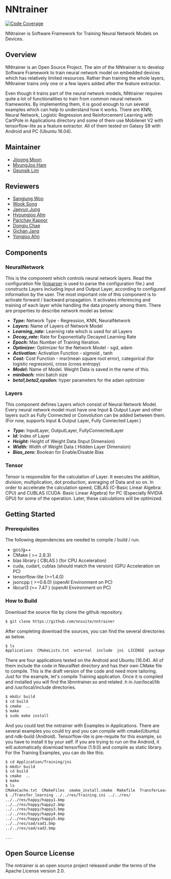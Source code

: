 # NNtrainer

[![Code Coverage](http://ec2-54-180-96-14.ap-northeast-2.compute.amazonaws.com/nntrainer/ci/badge/codecoverage.svg)](http://ec2-54-180-96-14.ap-northeast-2.compute.amazonaws.com/nntrainer/ci/gcov_html/index.html)

NNtrainer is Software Framework for Training Neural Network Models on Devices.

## Overview

NNtrainer is an Open Source Project. The aim of the NNtrainer is to develop Software Framework to train neural network model on embedded devices which has relatively limited resources. Rather than training the whole layers, NNtrainer trains only one or a few layers added after the feature extractor.

Even though it trains part of the neural network models, NNtrainer requires quite a lot of functionalities to train from common neural network frameworks. By implementing them, it is good enough to run several examples which can help to understand how it works. There are KNN, Neural Network, Logistic Regression and Reinforcement Learning with CartPole in Applications directory and some of them use Mobilenet V2 with tensorflow-lite as a feature extractor. All of them tested on Galaxy S8 with Android and PC (Ubuntu 16.04).

## Maintainer
* [Jijoong Moon](https://github.com/jijoongmoon)
* [MyungJoo Ham](https://github.com/myungjoo)
* [Geunsik Lim](https://github.com/leemgs)

## Reviewers
* [Sangjung Woo](https://github.com/again4you)
* [Wook Song](https://github.com/wooksong)
* [Jaeyun Jung](https://github.com/jaeyun-jung)
* [Hyoungjoo Ahn](https://github.com/helloahn)
* [Parichay Kapoor](https://github.com/kparichay)
* [Dongju Chae](https://github.com/dongju-chae)
* [Gichan Jang](https://github.com/gichan-jang)
* [Yongjoo Ahn](https://github.com/anyj0527)

## Components

### NeuralNetwork

This is the component which controls neural network layers. Read the configuration file ([Iniparser](https://github.com/ndevilla/iniparser) is used to parse the configuration file.) and constructs Layers including Input and Output Layer, according to configured information by the user.
The most important role of this component is to activate forward / backward propagation. It activates inferencing and training of each layer while handling the data properly among them. There are properties to describe network model as below:

- **_Type:_** Network Type - Regression, KNN, NeuralNetwork
- **_Layers:_** Name of Layers of Network Model
- **_Learning\_rate:_** Learning rate which is used for all Layers
- **_Decay\_rate:_** Rate for Exponentially Decayed Learning Rate
- **_Epoch:_** Max Number of Training Iteration.
- **_Optimizer:_** Optimizer for the Network Model - sgd, adam
- **_Activation:_** Activation Function - sigmoid , tanh
- **_Cost:_** Cost Function -
      msr(mean square root error), categorical (for logistic regression), cross (cross entropy)
- **_Model:_** Name of Model. Weight Data is saved in the name of this.
- **_minibach:_** mini batch size
- **_beta1,beta2,epsilon:_** hyper parameters for the adam optimizer


### Layers

This component defines Layers which consist of Neural Network Model. Every neural network model must have one Input & Output Layer and other layers such as Fully Connected or Convolution can be added between them. (For now, supports Input & Output Layer, Fully Connected Layer.)

- **_Type:_** InputLayer, OutputLayer, FullyConnectedLayer
- **_Id:_** Index of Layer
- **_Height:_** Height of Weight Data (Input Dimension)
- **_Width:_** Width of Weight Data ( Hidden Layer Dimension)
- **_Bias\_zero:_** Boolean for Enable/Disable Bias


### Tensor

Tensor is responsible for the calculation of Layer. It executes the addition, division, multiplication, dot production, averaging of Data and so on. In order to accelerate the calculation speed, CBLAS (C-Basic Linear Algebra: CPU) and CUBLAS (CUDA: Basic Linear Algebra) for PC (Especially NVIDIA GPU)  for some of the operation. Later, these calculations will be optimized.

## Getting Started

### Prerequisites

The following dependencies are needed to compile / build / run.

*	gcc/g++
*	CMake ( >= 2.8.3)
*	blas library ( CBLAS ) (for CPU Acceleration)
*	cuda, cudart, cublas (should match the version) (GPU Acceleration on PC)
*	tensorflow-lite (>=1.4.0)
*	jsoncpp ( >=0.6.0) (openAI Environment on PC) 
*	libcurl3 (>= 7.47 ) (openAI Environment on PC)

### How to Build

Download the source file by clone the github repository.

```bash
$ git clone https://github.com/nnsuite/nntrainer
```

After completing download the sources, you can find the several directories as below.

``` bash
$ ls
Applications  CMakeLists.txt  external  include  jni  LICENSE  package.pc.in
```

There are four applications tested on the Android and Ubuntu (16.04). All of them include the code in NeuralNet directory and has their own CMake file to compile. This is the draft version of the code and need more tailoring.
Just for the example, let\'s compile Training application. Once it is compiled and installed you will find the libnntrainer.so and related .h in /usr/local/lib and /usr/local/include directories.

``` bash
$ mkdir build
$ cd build
$ cmake  ..
$ make
$ sudo make install
```

And you could test the nntrainer with Examples in Applications. There are several examples you could try and you can compile with cmake(Ubuntu) and ndk-build (Android). Tensorflow-lite is pre-requite for this example, so you have to install it by your self. If you are trying to run on the Android, it will automatically download tensorflow (1.9.0) and compile as static library.
For the Training Examples, you can do like this:

```bash
$ cd Application/Training/jni
$ mkdir build
$ cd build
$ cmake  ..
$ make
$ ls 
CMakeCache.txt  CMakeFiles  cmake_install.cmake  Makefile  TransferLearning
$ ./Transfer_learning ../../res/Training.ini ../../res/
../../res/happy/happy1.bmp
../../res/happy/happy2.bmp
../../res/happy/happy3.bmp
../../res/happy/happy4.bmp
../../res/happy/happy5.bmp
../../res/sad/sad1.bmp
../../res/sad/sad2.bmp

...

```

## Open Source License

The nntrainer is an open source project released under the terms of the Apache License version 2.0.
